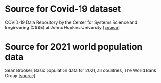 # Source for Covid-19 dataset

COVID-19 Data Repository by the Center for Systems Science and Engineering (CSSE) at Johns Hopkins University [[source]](https://github.com/CSSEGISandData/COVID-19)

# Source for 2021 world population data

Sean Brooker, Basic population data for 2021, all countries, The World Bank Group
[[source]](https://databank.worldbank.org/embed/2021-Population-Data/id/67b1e32b)
